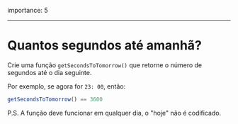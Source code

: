 importance: 5

---

# Quantos segundos até amanhã?

Crie uma função `getSecondsToTomorrow()` que retorne o número de segundos até o dia seguinte.

Por exemplo, se agora for `23: 00`, então:

```js
getSecondsToTomorrow() == 3600
```

P.S. A função deve funcionar em qualquer dia, o "hoje" não é codificado.
